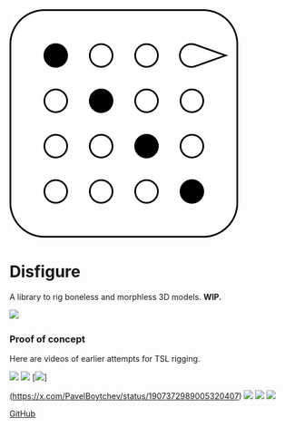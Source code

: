 <img class="logo" src="assets/logo/logo.png">

# Disfigure

A library to rig boneless and morphless 3D models. **WIP.**

[<img src="https://boytchev.github.io/disfigure/docs/snapshots/poser-prototype.jpg">](https://boytchev.github.io/disfigure/src)


### Proof of concept

Here are videos of earlier attempts for TSL rigging.

[<img style="width:25%" src="https://boytchev.github.io/disfigure/docs/snapshots/proof-of-concept-1.jpg">](https://x.com/PavelBoytchev/status/1826864700673417265) [<img style="width:25%" src="https://boytchev.github.io/disfigure/docs/snapshots/proof-of-concept-2.jpg">](https://x.com/PavelBoytchev/status/1829064887701577986) [<img style="width:25%" src="https://boytchev.github.io/disfigure/docs/snapshots/proof-of-concept-3.jpg">]

(https://x.com/PavelBoytchev/status/1907372989005320407) [<img style="width:25%" src="https://boytchev.github.io/disfigure/docs/snapshots/proof-of-concept-4.jpg">](https://x.com/PavelBoytchev/status/1908635265381655037) [<img style="width:25%" src="https://boytchev.github.io/disfigure/docs/snapshots/proof-of-concept-5.jpg">](https://x.com/PavelBoytchev/status/1909507775899517103) [<img style="width:25%" src="https://boytchev.github.io/disfigure/docs/snapshots/proof-of-concept-6.jpg">](https://x.com/PavelBoytchev/status/1910048442287862045)


<div class="footnote">
<!--
	<a href="docs/cookies.html">Cookies</a> &middot;
	<a href="docs/licence.html">Licence</a> &middot;
-->
	<a href="https://github.com/boytchev/disfigure">GitHub</a> <!--&middot; 
	<a href="https://www.npmjs.com/package/mannequin-js">NPM</a>
	-->
</div>


